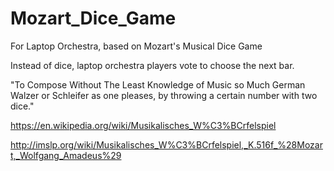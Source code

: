 # Mozart_Dice_Game
For Laptop Orchestra, based on Mozart's Musical Dice Game

Instead of dice, laptop orchestra players vote to choose the next bar.

"To Compose Without The Least Knowledge of Music so Much German Walzer or Schleifer as one pleases, by throwing a certain number with two dice."

https://en.wikipedia.org/wiki/Musikalisches_W%C3%BCrfelspiel

http://imslp.org/wiki/Musikalisches_W%C3%BCrfelspiel,_K.516f_%28Mozart,_Wolfgang_Amadeus%29
